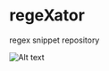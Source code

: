 # regeXator
regex snippet repository

![Alt text](/home/snowden/brain/regeXator/api/assets/img/station.jpg)
